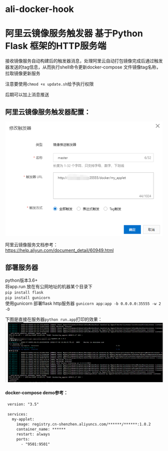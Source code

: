 # ali-docker-hook
# 阿里云镜像服务触发器  基于Python Flask 框架的HTTP服务端


接收镜像服务自动构建后的触发器消息，处理阿里云自动打包镜像完成后通过触发器发送的tag信息，从而执行shell命令更新docker-compose 文件镜像tag名称，拉取镜像更新服务


注意要使用`chmod +x update.sh`给予执行权限

后期可以加上消息推送


## 阿里云镜像服务触发器配置：
![阿里云镜像服务触发器配置](https://github.com/koala9527/ali-docker-hook/blob/main/aliyun.png)

阿里云镜像服务文档参考：https://help.aliyun.com/document_detail/60949.html

## 部署服务器
python版本3.6+  
将app.run 放在有公网地址的机器某个目录下  
`pip install flask`  
`pip install gunicorn`  
使用gunicorn  部署flask http服务器 `gunicorn app:app -b 0.0.0.0:35555 -w 2 -D`

下图是直接在服务器`python run.app`打印的效果：
![consle](https://github.com/koala9527/ali-docker-hook/blob/main/console.png)

#### docker-compose demo参考：
```
 version: "3.5"
 
 services:
   my-applet:
     image: registry.cn-shenzhen.aliyuncs.com/******/******:1.0.2
     container_name: ******
     restart: always
     ports:
       - "9501:9501"
```
